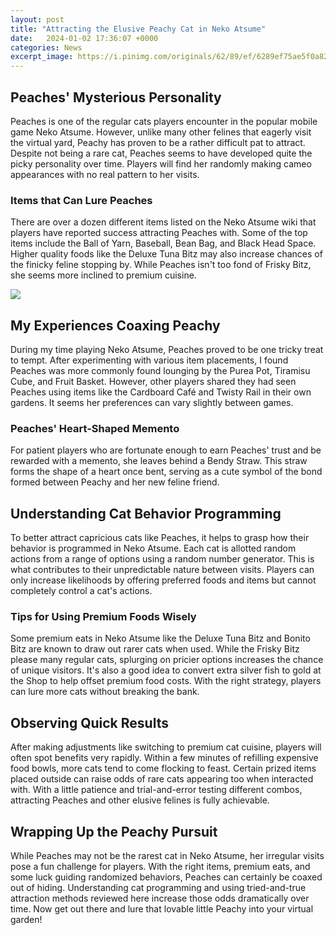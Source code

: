 ```yaml
---
layout: post
title: "Attracting the Elusive Peachy Cat in Neko Atsume"
date:   2024-01-02 17:36:07 +0000
categories: News
excerpt_image: https://i.pinimg.com/originals/62/89/ef/6289ef75ae5f0a8224fd4b8d3ac97245.png
---
```

## Peaches' Mysterious Personality
Peaches is one of the regular cats players encounter in the popular mobile game Neko Atsume. However, unlike many other felines that eagerly visit the virtual yard, Peachy has proven to be a rather difficult pat to attract. Despite not being a rare cat, Peaches seems to have developed quite the picky personality over time. Players will find her randomly making cameo appearances with no real pattern to her visits. 

### Items that Can Lure Peaches
 There are over a dozen different items listed on the Neko Atsume wiki that players have reported success attracting Peaches with. Some of the top items include the Ball of Yarn, Baseball, Bean Bag, and Black Head Space. Higher quality foods like the Deluxe Tuna Bitz may also increase chances of the finicky feline stopping by. While Peaches isn't too fond of Frisky Bitz, she seems more inclined to premium cuisine.


![](https://i.pinimg.com/originals/62/89/ef/6289ef75ae5f0a8224fd4b8d3ac97245.png)
## My Experiences Coaxing Peachy
During my time playing Neko Atsume, Peaches proved to be one tricky treat to tempt. After experimenting with various item placements, I found Peaches was more commonly found lounging by the Purea Pot, Tiramisu Cube, and Fruit Basket. However, other players shared they had seen Peaches using items like the Cardboard Café and Twisty Rail in their own gardens. It seems her preferences can vary slightly between games. 

### Peaches' Heart-Shaped Memento  
For patient players who are fortunate enough to earn Peaches' trust and be rewarded with a memento, she leaves behind a Bendy Straw. This straw forms the shape of a heart once bent, serving as a cute symbol of the bond formed between Peachy and her new feline friend.

## Understanding Cat Behavior Programming
To better attract capricious cats like Peaches, it helps to grasp how their behavior is programmed in Neko Atsume. Each cat is allotted random actions from a range of options using a random number generator. This is what contributes to their unpredictable nature between visits. Players can only increase likelihoods by offering preferred foods and items but cannot completely control a cat's actions. 

### Tips for Using Premium Foods Wisely
Some premium eats in Neko Atsume like the Deluxe Tuna Bitz and Bonito Bitz are known to draw out rarer cats when used. While the Frisky Bitz please many regular cats, splurging on pricier options increases the chance of unique visitors. It's also a good idea to convert extra silver fish to gold at the Shop to help offset premium food costs. With the right strategy, players can lure more cats without breaking the bank.

## Observing Quick Results 
After making adjustments like switching to premium cat cuisine, players will often spot benefits very rapidly. Within a few minutes of refilling expensive food bowls, more cats tend to come flocking to feast. Certain prized items placed outside can raise odds of rare cats appearing too when interacted with. With a little patience and trial-and-error testing different combos, attracting Peaches and other elusive felines is fully achievable. 

## Wrapping Up the Peachy Pursuit
While Peaches may not be the rarest cat in Neko Atsume, her irregular visits pose a fun challenge for players. With the right items, premium eats, and some luck guiding randomized behaviors, Peaches can certainly be coaxed out of hiding. Understanding cat programming and using tried-and-true attraction methods reviewed here increase those odds dramatically over time. Now get out there and lure that lovable little Peachy into your virtual garden!